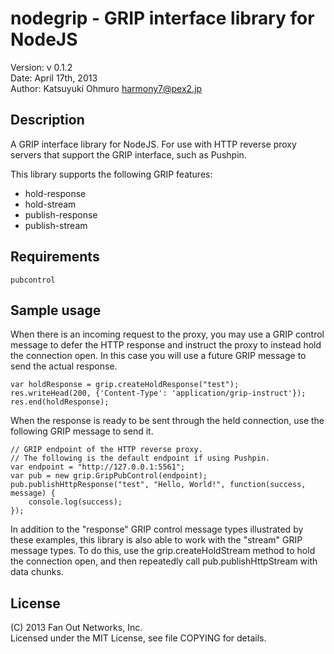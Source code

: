 nodegrip - GRIP interface library for NodeJS
============================================

Version: v 0.1.2  
Date: April 17th, 2013  
Author: Katsuyuki Ohmuro <harmony7@pex2.jp>

Description
-----------

A GRIP interface library for NodeJS.  For use with HTTP reverse proxy servers
that support the GRIP interface, such as Pushpin.

This library supports the following GRIP features:

* hold-response
* hold-stream
* publish-response
* publish-stream

Requirements
------------

    pubcontrol

Sample usage
------------

When there is an incoming request to the proxy, you may use a GRIP control message
to defer the HTTP response and instruct the proxy to instead hold the connection
open.  In this case you will use a future GRIP message to send the actual response.

    var holdResponse = grip.createHoldResponse("test");
    res.writeHead(200, {'Content-Type': 'application/grip-instruct'});
    res.end(holdResponse);

When the response is ready to be sent through the held connection, use the
following GRIP message to send it.

    // GRIP endpoint of the HTTP reverse proxy.
    // The following is the default endpoint if using Pushpin.
    var endpoint = "http://127.0.0.1:5561";
    var pub = new grip.GripPubControl(endpoint);
    pub.publishHttpResponse("test", "Hello, World!", function(success, message) {
        console.log(success);
    });

In addition to the "response" GRIP control message types illustrated by these
examples, this library is also able to work with the "stream" GRIP message
types.  To do this, use the grip.createHoldStream method to hold the connection
open, and then repeatedly call pub.publishHttpStream with data chunks.

License
-------

(C) 2013 Fan Out Networks, Inc.  
Licensed under the MIT License, see file COPYING for details.
